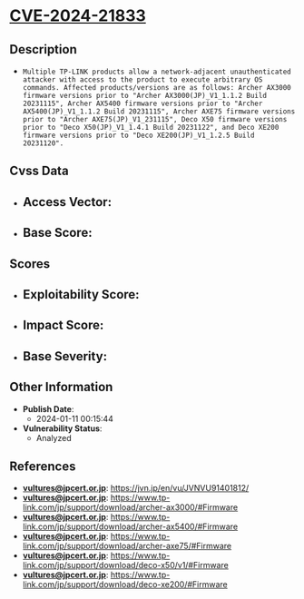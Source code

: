 
# [CVE-2024-21833](https://jvn.jp/en/vu/JVNVU91401812/)

## Description

- `Multiple TP-LINK products allow a network-adjacent unauthenticated attacker with access to the product to execute arbitrary OS commands. Affected products/versions are as follows: Archer AX3000 firmware versions prior to "Archer AX3000(JP)_V1_1.1.2 Build 20231115", Archer AX5400 firmware versions prior to "Archer AX5400(JP)_V1_1.1.2 Build 20231115", Archer AXE75 firmware versions prior to "Archer AXE75(JP)_V1_231115", Deco X50 firmware versions prior to "Deco X50(JP)_V1_1.4.1 Build 20231122", and Deco XE200 firmware versions prior to "Deco XE200(JP)_V1_1.2.5 Build 20231120".`

## Cvss Data

- **Access Vector**:
  - 
- **Base Score**:
  - 

## Scores

- **Exploitability Score**:
  - 
- **Impact Score**:
  - 
- **Base Severity**:
  - 

## Other Information

- **Publish Date**:
  - 2024-01-11 00:15:44
- **Vulnerability Status**:
  - Analyzed

## References

- **vultures@jpcert.or.jp**: https://jvn.jp/en/vu/JVNVU91401812/
- **vultures@jpcert.or.jp**: https://www.tp-link.com/jp/support/download/archer-ax3000/#Firmware
- **vultures@jpcert.or.jp**: https://www.tp-link.com/jp/support/download/archer-ax5400/#Firmware
- **vultures@jpcert.or.jp**: https://www.tp-link.com/jp/support/download/archer-axe75/#Firmware
- **vultures@jpcert.or.jp**: https://www.tp-link.com/jp/support/download/deco-x50/v1/#Firmware
- **vultures@jpcert.or.jp**: https://www.tp-link.com/jp/support/download/deco-xe200/#Firmware
